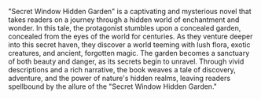 "Secret Window Hidden Garden" is a captivating and mysterious novel that takes readers on a journey through a hidden world of enchantment and wonder. In this tale, the protagonist stumbles upon a concealed garden, concealed from the eyes of the world for centuries. As they venture deeper into this secret haven, they discover a world teeming with lush flora, exotic creatures, and ancient, forgotten magic. The garden becomes a sanctuary of both beauty and danger, as its secrets begin to unravel. Through vivid descriptions and a rich narrative, the book weaves a tale of discovery, adventure, and the power of nature's hidden realms, leaving readers spellbound by the allure of the "Secret Window Hidden Garden."

